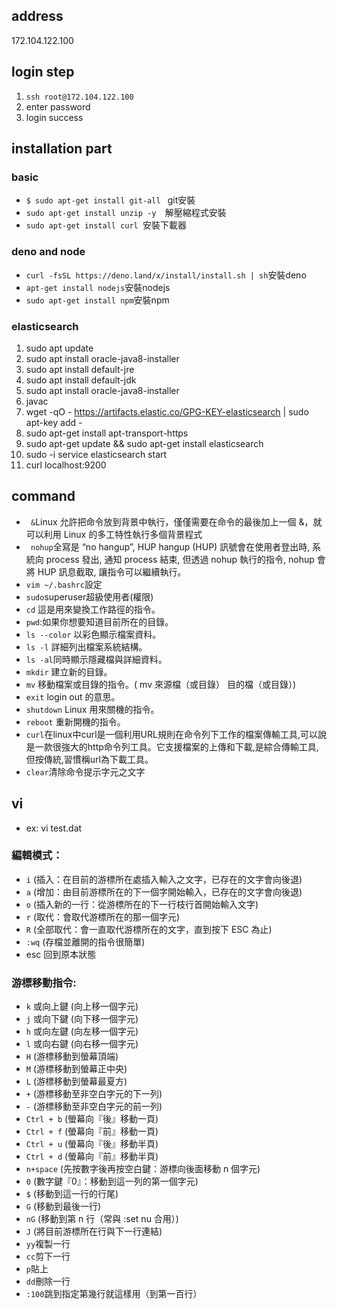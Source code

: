 ## address
172.104.122.100
## login step
1. ```ssh root@172.104.122.100```
2. enter password
3. login success
## installation part
### basic
* ```$ sudo apt-get install git-all ``` git安裝
* ```sudo apt-get install unzip -y  ```解壓縮程式安裝
* ```sudo apt-get install curl ```安裝下載器
### deno and node
* ``` curl -fsSL https://deno.land/x/install/install.sh | sh ```安裝deno
* ```apt-get install nodejs```安裝nodejs
* ```sudo apt-get install npm```安裝npm

### elasticsearch 
  1.  sudo apt update
  2.  sudo apt install oracle-java8-installer
  3.  sudo apt install default-jre
  4.  sudo apt install default-jdk
  5.  sudo apt install oracle-java8-installer
  6.  javac
  7.  wget -qO - https://artifacts.elastic.co/GPG-KEY-elasticsearch | sudo apt-key add -
  8.  sudo apt-get install apt-transport-https
  9.  sudo apt-get update && sudo apt-get install elasticsearch
  10.  sudo -i service elasticsearch start
  11.  curl localhost:9200
## command
* ``` &```Linux 允許把命令放到背景中執行，僅僅需要在命令的最後加上一個 &，就可以利用 Linux 的多工特性執行多個背景程式
* ``` nohup```全寫是 “no hangup”, HUP hangup (HUP) 訊號會在使用者登出時, 系統向 process 發出, 通知 process 結束, 但透過 nohup 執行的指令, nohup 會將 HUP 訊息截取, 讓指令可以繼續執行。
* ```vim ~/.bashrc```設定
* ```sudo```superuser超級使用者(權限)
* ```cd``` 這是用來變換工作路徑的指令。
* ```pwd```:如果你想要知道目前所在的目錄。
* ```ls --color``` 以彩色顯示檔案資料。
* ```ls -l``` 詳細列出檔案系統結構。
* ```ls -al```同時顯示隱藏檔與詳細資料。
* ```mkdir``` 建立新的目錄。
* ```mv``` 移動檔案或目錄的指令。( mv 來源檔（或目錄） 目的檔（或目錄）)
* ```exit``` login out 的意思。
* ```shutdown``` Linux 用來關機的指令。
* ```reboot``` 重新開機的指令。
* ```curl```在linux中curl是一個利用URL規則在命令列下工作的檔案傳輸工具,可以說是一款很強大的http命令列工具。它支援檔案的上傳和下載,是綜合傳輸工具,但按傳統,習慣稱url為下載工具。
* ```clear```清除命令提示字元之文字

## vi
* ex: vi test.dat
### 編輯模式：
* ```i``` (插入：在目前的游標所在處插入輸入之文字，已存在的文字會向後退)
* ```a``` (增加：由目前游標所在的下一個字開始輸入，已存在的文字會向後退)
* ```o``` (插入新的一行：從游標所在的下一行枝行首開始輸入文字)
* ```r``` (取代：會取代游標所在的那一個字元)
* ```R``` (全部取代：會一直取代游標所在的文字，直到按下 ESC 為止)
* ```:wq``` (存檔並離開的指令很簡單)
* esc 回到原本狀態
### 游標移動指令:
* ```k```  或向上鍵 (向上移一個字元)
* ```j```  或向下鍵 (向下移一個字元)
* ```h```  或向左鍵 (向左移一個字元)
* ```l```  或向右鍵 (向右移一個字元)
* ```H``` (游標移動到螢幕頂端)
* ```M``` (游標移動到螢幕正中央)
* ```L``` (游標移動到螢幕最夏方)
* ```+``` (游標移動至非空白字元的下一列)
* ```-``` (游標移動至非空白字元的前一列)
* ```Ctrl + b``` (螢幕向『後』移動一頁)
* ```Ctrl + f``` (螢幕向『前』移動一頁)
* ```Ctrl + u``` (螢幕向『後』移動半頁)
* ```Ctrl + d``` (螢幕向『前』移動半頁)
* ```n+space``` (先按數字後再按空白鍵：游標向後面移動 n 個字元)
* ```0``` (數字鍵『0』：移動到這一列的第一個字元)
* ```$``` (移動到這一行的行尾)
* ```G``` (移動到最後一行)
* ```nG``` (移動到第 n 行（常與 :set nu 合用）)
* ```J``` (將目前游標所在行與下一行連結)
* ```yy```複製一行
* ```cc```剪下一行
* ```p```貼上
* ```dd```刪除一行
* ```:100```跳到指定第幾行就這樣用（到第一百行）
